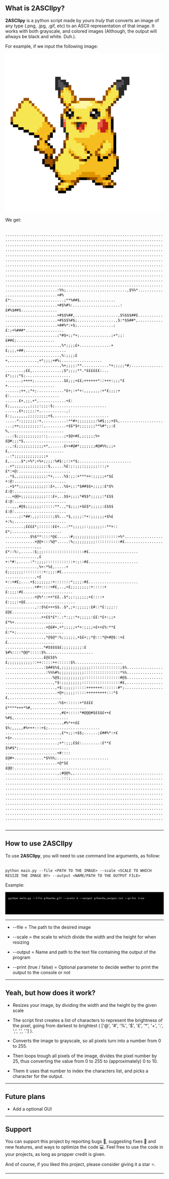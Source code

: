 ## What is **2ASCIIpy**?

**2ASCIIpy** is a python script made by _yours truly_ that converts an image of any type (.png, .jpg, .gif, etc) to an ASCII representation of that image. It works with both grayscale, and colored images (Although, the output will allways be black and white. Duh.).

For example, if we input the following image:

![Pikachu Image](https://github.com/purrleterian/Image-to-ASCII-art-converter/blob/master/github_stuff/pikachu.gif)

We get:

```

...........................................................................
...........................................................................
...........................................................................
...........................................................................
...........................................................................
...........................................................................
...........................................................................
...........................................................................
...........................................................................
...........................................................................
...........................................................................
.......................:%%;...........................,$%%*................
.......................+#%£*:.......................;**%##$................
.......................+#$%#%:.....................:£#%$##$................
.......................+#$$%##,...................,$%$$$##£................
.......................+#$$$%#$;.................,$:*$$##*,................
.......................+##%*:+$;................;£:;+%###*.................
.......................;*#$+;;*+;..............;+*;;:£##£;.................
........................,%*;;;;£+..............+£;;;,+##;..................
........................,%:;;;;£+,............,+*;;;;+#%;..................
........................,%+;;;;:**............*+;;;;;*#;...................
........;££,.............;$*;;;;**.*££££££:...£*;;;;*$;....................
.......;++++;.............$£;;;+££;++++++*::+++:;;;*£+.....................
......;++,;*+;............*£+;:+*+:,,,,,,,:+*£;;;;+£:......................
......£+,;;,+*,............+£:£;,,,,,,,,,;;;;:;;;:$;.......................
.....,£+;;;;;:+,...........,:£:;,,,,,,,;;;;;;;;;+$,........................
.....*:;;;;;;;:+,..........:**#+;;;;;;;;:%#$;;;+$%,........................
...;++;;;;;;;;;::,.........+$$*$+;;;;;;;**%#*;;:£%,........................
...:$;;;;;;;;;;;::;.......;+$@+#£,;;;;;;%+£@#;;;*$,........................
..,:£;;;;;;;;;;;;+*,......£++#@#*;;;;;;;#@#%%;;;+£,........................
..:*;;;;;;;;;;;;;;+£,.....$*;+%*;+%+;;;;:%#$:;::+*$;.......................
..+*;;;;;;;;;;;;;;:$,.....%£:;:;;;:;;;;;;:::;+£*:+@:.......................
..*$,,;;;;;;;;;;;;:*+,....%$:;;:+***++:;;;;;+*$£+:@:.......................
..+$**;;;;;;;;;;;;::£+,...%$+;;:*$##$$+;;;;:£*$%£:@:.......................
...+@@+;;;;;;;;;;;:::£+,..$$+;;;;*#$$*;;;;;:*£$$£:@:.......................
...,,,#@$;;;;;;;::::::**..,*$;;;;+$£$*;;;;;:£$$$£:@:.......................
......;:*##:,;;::::::;$%...*$,;;;;:*+:;;;;;;+$%£+:%;.......................
........;££££*;::::::££+...:**;;;;;::;;;;;;::**+::£*;......................
...........$%$**::::*@£.....:#;;;;;;;;;;;;::::::::+%*......................
.............+@@+:::%@*.....:%;;;;;;;;;;:::::::::::#£......................
.............,,,£*::%:,.....:$;;;::::::::::::::::::#£......................
..............,£+:*#:,.....:*:;;;;::::::::::::+:;::#£......................
..............,%+:*%£,.....+£;;;;;;;:::::::::+:;;;:#£......................
.............,+£+::+#£;....+$;;;;;;;:+:::::::*;;;;:#£......................
.............+#+::::+#£,..,+£;;;;;;;;:+:::::+£:;;;:#£......................
.............+@%*::++*££..$*;;:;;;;;;+£::::+£:;;;:+@£......................
.............,::$%£+++$$..$*,;+:;;;;;:£#::*£:;;;::£@£......................
................++£$*£*:.:*:;;:*+;;;;;:££:*£+:;;+£*%+......................
..................+@£#+,+*;;;;;+*+:;;;;+£++£%:**££:*+;.....................
.................,*@$@*:%;;;;;;,+$£+;;*@:::*@+#@$::+££.....................
.................*#$$$$$£;;;;;;;;;:£$#%::::*@@*:::::$%.....................
.................£@£$$%£;;;;;;;;;;;::++:::::++::::::$%.....................
.................:$##$%$,;;;;;;;;;;;;;:::::::::::::;$%.....................
..................:%%%#%;;;;;;;;;;;::::::::::::::::*%%.....................
.....................%@$;;;;;;;;;;;::::::::::::::::#@$.....................
.....................,*$:;;;;;;;;;:::::::::::::::::#£,.....................
......................,+$:;;;;;:::::+++++++:::::::#*;......................
.......................+@+;;;;;:::::+++++++++:::*$£,.......................
.......................:%$+::::::+*£££££****+++*%#,........................
........................,#£+:::::*#@@@#$£$$£++£%#$,........................
.........................,#%*++££$%;,,,,,#%+++:::+$;.......................
........................,£*+;;:+$$;......;£##%*:+£+$+......................
.......................;+*:;;;£$£:........:£**£$%#$*;......................
.......................+#::::£@#+.............*$%%%;.......................
.......................+@*$££@@:...........................................
.......................,;#@@%,,............................................
.........................:::;..............................................
...........................................................................
...........................................................................
...........................................................................
...........................................................................
...........................................................................
...........................................................................
...........................................................................
...........................................................................


```

---

## How to use **2ASCIIpy**

To use **2ASCIIpy**, you will need to use command line arguments, as follow:

```

python main.py --file <PATH TO THE IMAGE> --scale <SCALE TO WHICH RESIZE THE IMAGE BY> --output <NAME/PATH TO THE OUTPUT FILE>

```

Example:

![Example image](https://github.com/purrleterian/Image-to-ASCII-art-converter/blob/master/github_stuff/demo.png)

---

- --file = The path to the desired image

- --scale = the scale to which divide the width and the height for when resizing

- --output = Name and path to the text file containing the output of the program

- --print (true / false) = Optional parameter to decide wether to print the output to the console or not

---

## Yeah, but how does it work?

- Resizes your image, by dividing the width and the height by the given scale

- The script first creates a list of characters to represent the brightness of the pixel, going from darkest to brightest ( ['@', '#', '%', '$', '£', '*', '+', ':', ';', ',', '.'] ).

- Converts the image to grayscale, so all pixels turn into a number from 0 to 255.

- Then loops trough all pixels of the image, divides the pixel number by 25, thus converting the value from 0 to 255 to (approximately) 0 to 10.

- Them it uses that number to index the characters list, and picks a character for the output.

---

## Future plans

- Add a optional GUI

---

## Support

You can support this project by reporting bugs 🐞, suggesting fixes 🔧 and new features, and ways to optimize the code 💻. Feel free to use the code in your projects, as long as propper credit is given.

And of course, if you liked this project, please consider giving it a star ⭐.

---
